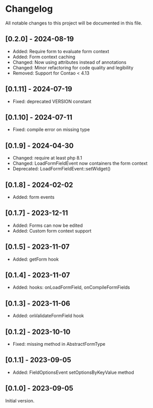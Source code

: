 # Changelog

All notable changes to this project will be documented in this file.

## [0.2.0] - 2024-08-19
- Added: Require form to evaluate form context
- Added: Form context caching
- Changed: Now using attributes instead of annotations
- Changed: Minor refactoring for code quality and legibility
- Removed: Support for Contao < 4.13

## [0.1.11] - 2024-07-19
- Fixed: deprecated VERSION constant

## [0.1.10] - 2024-07-11
- Fixed: compile error on missing type

## [0.1.9] - 2024-04-30
- Changed: require at least php 8.1
- Changed: LoadFormFieldEvent now containers the form context
- Deprecated: LoadFormFieldEvent::setWidget()

## [0.1.8] - 2024-02-02
- Added: form events

## [0.1.7] - 2023-12-11
- Added: Forms can now be edited
- Added: Custom form context support

## [0.1.5] - 2023-11-07
- Added: getForm hook

## [0.1.4] - 2023-11-07
- Added: hooks: onLoadFormField, onCompileFormFields

## [0.1.3] - 2023-11-06
- Added: onValidateFormField hook

## [0.1.2] - 2023-10-10
- Fixed: missing method in AbstractFormType

## [0.1.1] - 2023-09-05
- Added: FieldOptionsEvent setOptionsByKeyValue method

## [0.1.0] - 2023-09-05
Initial version.
